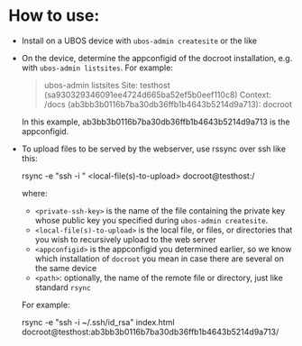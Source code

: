 # How to use:

* Install on a UBOS device with `ubos-admin createsite` or the like
* On the device, determine the appconfigid of the docroot installation, e.g. with `ubos-admin listsites`.
  For example:

     > ubos-admin listsites
     Site: testhost (sa930329346091ee4724d665ba52ef5b0eef110c8)
     Context:           /docs (ab3bb3b0116b7ba30db36ffb1b4643b5214d9a713): docroot

  In this example, ab3bb3b0116b7ba30db36ffb1b4643b5214d9a713 is the appconfigid.
* To upload files to be served by the webserver, use rssync over ssh like this:

     rsync -e "ssh -i <private-ssh-key>" <local-file(s)-to-upload> docroot@testhost:<appconfigid>/<path>

  where:
  * `<private-ssh-key>` is the name of the file containing the private key whose public key you specified
    during `ubos-admin createsite`.
  * `<local-file(s)-to-upload>` is the local file, or files, or directories that you wish to recursively
    upload to the web server
  * `<appconfigid>` is the appconfigid you determined earlier, so we know which installation of `docroot`
    you mean in case there are several on the same device
  * `<path>`: optionally, the name of the remote file or directory, just like standard `rsync`

  For example:

     rsync -e "ssh -i ~/.ssh/id_rsa" index.html docroot@testhost:ab3bb3b0116b7ba30db36ffb1b4643b5214d9a713/

